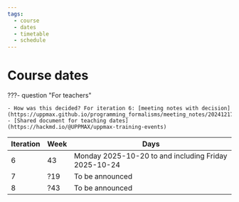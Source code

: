 ```yaml
---
tags:
  - course
  - dates
  - timetable
  - schedule
---
```


# Course dates


???- question "For teachers"

    - How was this decided? For iteration 6: [meeting notes with decision](https://uppmax.github.io/programming_formalisms/meeting_notes/20241217/)
    - [Shared document for teaching dates](https://hackmd.io/@UPPMAX/uppmax-training-events)

Iteration|Week|Days
---------|----|-----------------------------------------------------
6        |43  |Monday 2025-10-20 to and including Friday 2025-10-24
7        |?19 |To be announced
8        |?43 |To be announced


